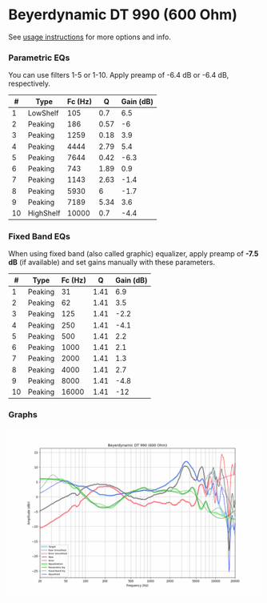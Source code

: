 # Beyerdynamic DT 990 (600 Ohm)
See [usage instructions](https://github.com/jaakkopasanen/AutoEq#usage) for more options and info.

### Parametric EQs
You can use filters 1-5 or 1-10. Apply preamp of -6.4 dB or -6.4 dB, respectively.

|   # | Type      |   Fc (Hz) |    Q |   Gain (dB) |
|-----|-----------|-----------|------|-------------|
|   1 | LowShelf  |       105 | 0.7  |         6.5 |
|   2 | Peaking   |       186 | 0.57 |        -6   |
|   3 | Peaking   |      1259 | 0.18 |         3.9 |
|   4 | Peaking   |      4444 | 2.79 |         5.4 |
|   5 | Peaking   |      7644 | 0.42 |        -6.3 |
|   6 | Peaking   |       743 | 1.89 |         0.9 |
|   7 | Peaking   |      1143 | 2.63 |        -1.4 |
|   8 | Peaking   |      5930 | 6    |        -1.7 |
|   9 | Peaking   |      7189 | 5.34 |         3.6 |
|  10 | HighShelf |     10000 | 0.7  |        -4.4 |

### Fixed Band EQs
When using fixed band (also called graphic) equalizer, apply preamp of **-7.5 dB** (if available) and set gains manually with these parameters.

|   # | Type    |   Fc (Hz) |    Q |   Gain (dB) |
|-----|---------|-----------|------|-------------|
|   1 | Peaking |        31 | 1.41 |         6.9 |
|   2 | Peaking |        62 | 1.41 |         3.5 |
|   3 | Peaking |       125 | 1.41 |        -2.2 |
|   4 | Peaking |       250 | 1.41 |        -4.1 |
|   5 | Peaking |       500 | 1.41 |         2.2 |
|   6 | Peaking |      1000 | 1.41 |         2.1 |
|   7 | Peaking |      2000 | 1.41 |         1.3 |
|   8 | Peaking |      4000 | 1.41 |         2.7 |
|   9 | Peaking |      8000 | 1.41 |        -4.8 |
|  10 | Peaking |     16000 | 1.41 |       -12   |

### Graphs
![](./Beyerdynamic%20DT%20990%20(600%20Ohm).png)
